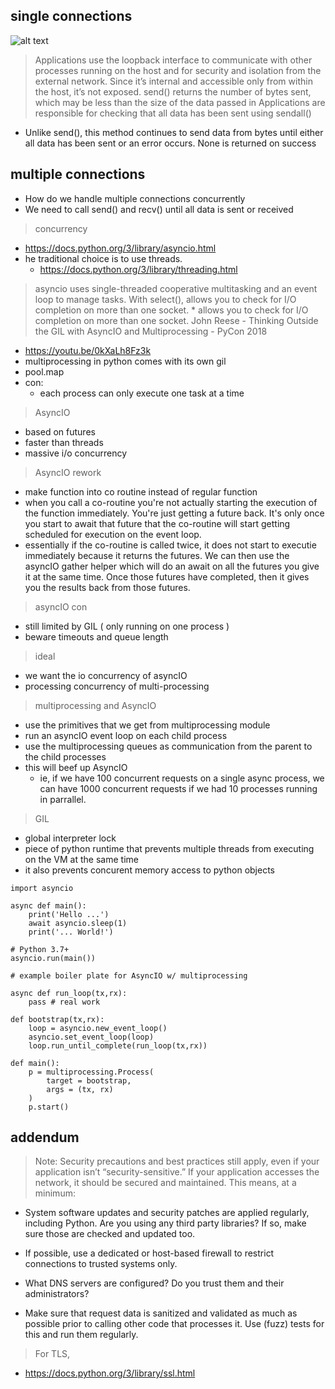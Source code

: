 ## single connections

![alt text](https://files.realpython.com/media/sockets-loopback-interface.44fa30c53c70.jpg)

> Applications use the loopback interface to communicate with other processes running on the host and for security and isolation from the external network. Since it’s internal and accessible only from within the host, it’s not exposed.
> send() returns the number of bytes sent, which may be less than the size of the data passed in
> Applications are responsible for checking that all data has been sent
> using sendall()
* Unlike send(), this method continues to send data from bytes until either all data has been sent or an error occurs. None is returned on success

## multiple connections
* How do we handle multiple connections concurrently
* We need to call send() and recv() until all data is sent or received

> concurrency 
* https://docs.python.org/3/library/asyncio.html
* he traditional choice is to use threads.
    * https://docs.python.org/3/library/threading.html
> asyncio uses single-threaded cooperative multitasking and an event loop to manage tasks.
> With select(), allows you to check for I/O completion on more than one socket.
    * allows you to check for I/O completion on more than one socket.
> John Reese - Thinking Outside the GIL with AsyncIO and Multiprocessing - PyCon 2018
* https://youtu.be/0kXaLh8Fz3k
* multiprocessing in python comes with its own gil
* pool.map
* con: 
    * each process can only execute one task at a time
> AsyncIO
* based on futures
* faster than threads
* massive i/o concurrency
> AsyncIO rework
* make function into co routine instead of regular function
* when you call a co-routine you're not actually starting the execution of the function immediately. You're just getting a future back. It's only once you start to await that future that the co-routine will start getting scheduled for execution on the event loop. 
* essentially if the co-routine is called twice, it does not start to executie immediately because it returns the futures. We can then use the asyncIO gather helper which will do an await on all the futures you give it at the same time. Once those futures have completed, then it gives you the results back from those futures. 
>asyncIO con
* still limited by GIL ( only running on one process )
* beware timeouts and queue length
> ideal
* we want the io concurrency of asyncIO
* processing concurrency of multi-processing
> multiprocessing and AsyncIO
* use the primitives that we get from multiprocessing module
* run an asyncIO event loop on each child process
* use the multiprocessing queues as communication from the parent to the child processes
* this will beef up AsyncIO 
    * ie, if we have 100 concurrent requests on a single async process, we can have 1000 concurrent requests if we had 10 processes running in parrallel. 
> GIL
* global interpreter lock
* piece of python runtime that prevents multiple threads from executing on the VM at the same time
* it also prevents concurent memory access to python objects

```
import asyncio

async def main():
    print('Hello ...')
    await asyncio.sleep(1)
    print('... World!')

# Python 3.7+
asyncio.run(main())
```
```
# example boiler plate for AsyncIO w/ multiprocessing

async def run_loop(tx,rx):
    pass # real work

def bootstrap(tx,rx):
    loop = asyncio.new_event_loop()
    asyncio.set_event_loop(loop)
    loop.run_until_complete(run_loop(tx,rx))

def main():
    p = multiprocessing.Process(
        target = bootstrap,
        args = (tx, rx)
    )
    p.start()
```
## addendum
> Note: Security precautions and best practices still apply, even if your application isn’t “security-sensitive.” If your application accesses the network, it should be secured and maintained. This means, at a minimum:

* System software updates and security patches are applied regularly, including Python. Are you using any third party libraries? If so, make sure those are checked and updated too.

* If possible, use a dedicated or host-based firewall to restrict connections to trusted systems only.

* What DNS servers are configured? Do you trust them and their administrators?

* Make sure that request data is sanitized and validated as much as possible prior to calling other code that processes it. Use (fuzz) tests for this and run them regularly.

> For TLS,
* https://docs.python.org/3/library/ssl.html

